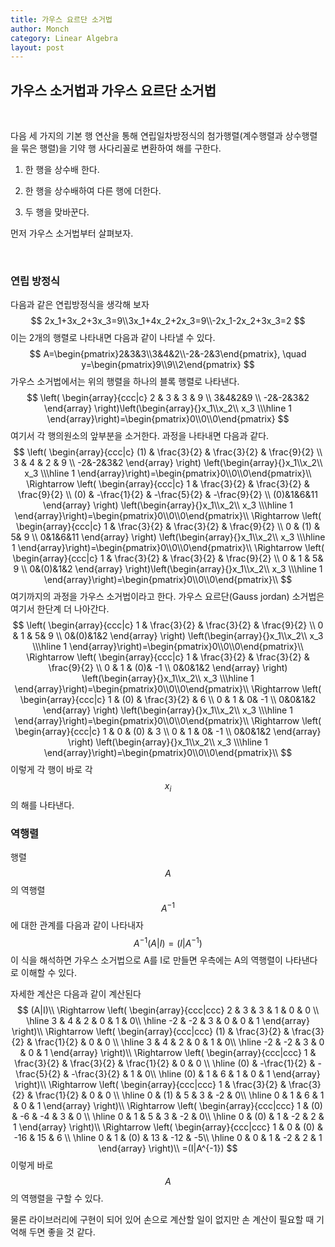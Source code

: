 ```yaml
---
title: 가우스 요르단 소거법
author: Monch
category: Linear Algebra
layout: post
---
```




 <h2><b>가우스 소거법과 가우스 요르단 소거법</b></h2> 

<br>

다음 세 가지의 기본 행 연산을 통해 연립일차방정식의 첨가행렬(계수행렬과 상수행렬을 묶은 행렬)을 기약 행 사다리꼴로 변환하여 해를 구한다.

1) 한 행을 상수배 한다.

2) 한 행을 상수배하여 다른 행에 더한다.

3) 두 행을 맞바꾼다.

먼저 가우스 소거법부터 살펴보자.

<br>

<h3><b>연립 방정식</b></h3>

다음과 같은 연립방정식을 생각해 보자
$$
2x_1+3x_2+3x_3=9\\3x_1+4x_2+2x_3=9\\-2x_1-2x_2+3x_3=2
$$
이는 2개의 행렬로 나타내면 다음과 같이 나타낼 수 있다.
$$
A=\begin{pmatrix}2&3&3\\3&4&2\\-2&-2&3\end{pmatrix},  \quad y=\begin{pmatrix}9\\9\\2\end{pmatrix}
$$
가우스 소거법에서는 위의 행렬을 하나의 블록 행렬로 나타낸다.
$$
\left(
  \begin{array}{ccc|c}
  2 & 3 & 3 & 9 \\
  3&4&2&9 \\
  -2&-2&3&2
\end{array} \right)\left(\begin{array}{}x_1\\x_2\\ x_3 \\\hline 1 \end{array}\right)=\begin{pmatrix}0\\0\\0\end{pmatrix}
$$
여기서 각 행의원소의 앞부분을 소거한다. 과정을 나타내면 다음과 같다.
$$
\left(
  \begin{array}{ccc|c}
  (1) & \frac{3}{2} & \frac{3}{2} & \frac{9}{2} \\
  3 & 4 & 2 & 9 \\
  -2&-2&3&2
\end{array} \right) \left(\begin{array}{}x_1\\x_2\\ x_3 \\\hline 1 \end{array}\right)=\begin{pmatrix}0\\0\\0\end{pmatrix}\\
\Rightarrow
\left(
  \begin{array}{ccc|c}
  1 & \frac{3}{2} & \frac{3}{2} & \frac{9}{2} \\
  (0) & -\frac{1}{2} & -\frac{5}{2} & -\frac{9}{2} \\
  (0)&1&6&11
\end{array} \right) \left(\begin{array}{}x_1\\x_2\\ x_3 \\\hline 1 \end{array}\right)=\begin{pmatrix}0\\0\\0\end{pmatrix}\\
\Rightarrow 
\left(
  \begin{array}{ccc|c}
  1 & \frac{3}{2} & \frac{3}{2} & \frac{9}{2} \\
  0 & (1) & 5& 9 \\
  0&1&6&11
\end{array} \right) \left(\begin{array}{}x_1\\x_2\\ x_3 \\\hline 1 \end{array}\right)=\begin{pmatrix}0\\0\\0\end{pmatrix}\\
\Rightarrow 
\left(
  \begin{array}{ccc|c}
  1 & \frac{3}{2} & \frac{3}{2} & \frac{9}{2} \\
  0 & 1 & 5& 9 \\
  0&(0)&1&2
\end{array} \right)\left(\begin{array}{}x_1\\x_2\\ x_3 \\\hline 1 \end{array}\right)=\begin{pmatrix}0\\0\\0\end{pmatrix}\\
$$
여기까지의 과정을 가우스 소거법이라고 한다. 가우스 요르단(Gauss jordan) 소거법은 여기서 한단계 더 나아간다.
$$
\left(
  \begin{array}{ccc|c}
  1 & \frac{3}{2} & \frac{3}{2} & \frac{9}{2} \\
  0 & 1 & 5& 9 \\
  0&(0)&1&2
\end{array} \right) \left(\begin{array}{}x_1\\x_2\\ x_3 \\\hline 1 \end{array}\right)=\begin{pmatrix}0\\0\\0\end{pmatrix}\\
\Rightarrow 
\left(
  \begin{array}{ccc|c}
  1 & \frac{3}{2} & \frac{3}{2} & \frac{9}{2} \\
  0 & 1 & (0)& -1 \\
  0&0&1&2
\end{array} \right) \left(\begin{array}{}x_1\\x_2\\ x_3 \\\hline 1 \end{array}\right)=\begin{pmatrix}0\\0\\0\end{pmatrix}\\
\Rightarrow 
\left(
  \begin{array}{ccc|c}
  1 & (0) & \frac{3}{2} & 6 \\
  0 & 1 & 0& -1 \\
  0&0&1&2
\end{array} \right) \left(\begin{array}{}x_1\\x_2\\ x_3 \\\hline 1 \end{array}\right)=\begin{pmatrix}0\\0\\0\end{pmatrix}\\
\Rightarrow 
\left(
  \begin{array}{ccc|c}
  1 & 0 & (0) & 3 \\
  0 & 1 & 0& -1 \\
  0&0&1&2
\end{array} \right) \left(\begin{array}{}x_1\\x_2\\ x_3 \\\hline 1 \end{array}\right)=\begin{pmatrix}0\\0\\0\end{pmatrix}\\
$$
이렇게 각 행이 바로 각 $$x_{i}$$의 해를 나타낸다.



<h3><b>역행렬</b></h3>

행렬 $$A$$의 역행렬 $$A^{-1}$$에 대한 관계를 다음과 같이 나타내자
$$
A^{-1}(A|I)=(I|A^{-1})
$$
이 식을 해석하면 가우스 소거법으로 A를 I로 만들면 우측에는 A의 역행렬이 나타낸다로 이해할 수 있다.

자세한 계산은 다음과 같이 계산된다
$$
(A|I)\\
\Rightarrow 
\left(
  \begin{array}{ccc|ccc}
  2 & 3 & 3 & 1 & 0 & 0 \\
  \hline
  3 & 4 & 2 & 0 & 1 & 0\\
  \hline
  -2 & -2 & 3 & 0 & 0 & 1
\end{array} \right)\\
\Rightarrow 
\left(
  \begin{array}{ccc|ccc}
  (1) & \frac{3}{2} & \frac{3}{2} & \frac{1}{2} & 0 & 0 \\
  \hline
  3 & 4 & 2 & 0 & 1 & 0\\
  \hline
  -2 & -2 & 3 & 0 & 0 & 1
\end{array} \right)\\
\Rightarrow 
\left(
  \begin{array}{ccc|ccc}
  1 & \frac{3}{2} & \frac{3}{2} & \frac{1}{2} & 0 & 0 \\
  \hline
  (0) & -\frac{1}{2} & -\frac{5}{2} & -\frac{3}{2} & 1 & 0\\
  \hline
  (0) & 1 & 6 & 1 & 0 & 1
\end{array} \right)\\
\Rightarrow 
\left(
  \begin{array}{ccc|ccc}
  1 & \frac{3}{2} & \frac{3}{2} & \frac{1}{2} & 0 & 0 \\
  \hline
  0 & (1) & 5 & 3 & -2 & 0\\
  \hline
  0 & 1 & 6 & 1 & 0 & 1
\end{array} \right)\\
\Rightarrow 
\left(
  \begin{array}{ccc|ccc}
  1 & (0) & -6 & -4 & 3 & 0 \\
  \hline
  0 & 1 & 5 & 3 & -2 & 0\\
  \hline
  0 & (0) & 1 & -2 & 2 & 1
\end{array} \right)\\
\Rightarrow 
\left(
  \begin{array}{ccc|ccc}
  1 & 0 & (0) & -16 & 15 & 6 \\
  \hline
  0 & 1 & (0) & 13 & -12 & -5\\
  \hline
  0 & 0 & 1 & -2 & 2 & 1
\end{array} \right)\\
=(I|A^{-1})
$$
이렇게 바로 $$A$$의 역행렬을 구할 수 있다.

물론 라이브러리에 구현이 되어 있어 손으로 계산할 일이 없지만 손 계산이 필요할 때 기억해 두면 좋을 것 같다.

